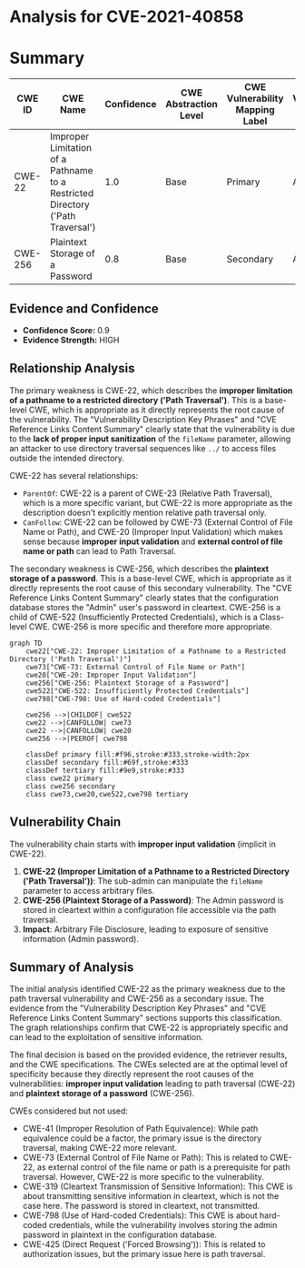# Analysis for CVE-2021-40858

# Summary
| CWE ID | CWE Name | Confidence | CWE Abstraction Level | CWE Vulnerability Mapping Label | CWE-Vulnerability Mapping Notes |
|---|---|---|---|---|---|
| CWE-22 | Improper Limitation of a Pathname to a Restricted Directory ('Path Traversal') | 1.0 | Base | Primary | Allowed |
| CWE-256 | Plaintext Storage of a Password | 0.8 | Base | Secondary | Allowed |

## Evidence and Confidence

*   **Confidence Score:** 0.9
*   **Evidence Strength:** HIGH

## Relationship Analysis
The primary weakness is CWE-22, which describes the **improper limitation of a pathname to a restricted directory ('Path Traversal')**. This is a base-level CWE, which is appropriate as it directly represents the root cause of the vulnerability. The "Vulnerability Description Key Phrases" and "CVE Reference Links Content Summary" clearly state that the vulnerability is due to the **lack of proper input sanitization** of the `fileName` parameter, allowing an attacker to use directory traversal sequences like `../` to access files outside the intended directory.

CWE-22 has several relationships:
*   `ParentOf`: CWE-22 is a parent of CWE-23 (Relative Path Traversal), which is a more specific variant, but CWE-22 is more appropriate as the description doesn't explicitly mention relative path traversal only.
*   `CanFollow`: CWE-22 can be followed by CWE-73 (External Control of File Name or Path), and CWE-20 (Improper Input Validation) which makes sense because **improper input validation** and **external control of file name or path** can lead to Path Traversal.

The secondary weakness is CWE-256, which describes the **plaintext storage of a password**. This is a base-level CWE, which is appropriate as it directly represents the root cause of this secondary vulnerability. The "CVE Reference Links Content Summary" clearly states that the configuration database stores the "Admin" user's password in cleartext.
CWE-256 is a child of CWE-522 (Insufficiently Protected Credentials), which is a Class-level CWE. CWE-256 is more specific and therefore more appropriate.

```mermaid
graph TD
    cwe22["CWE-22: Improper Limitation of a Pathname to a Restricted Directory ('Path Traversal')"]
    cwe73["CWE-73: External Control of File Name or Path"]
    cwe20["CWE-20: Improper Input Validation"]
    cwe256["CWE-256: Plaintext Storage of a Password"]
    cwe522["CWE-522: Insufficiently Protected Credentials"]
    cwe798["CWE-798: Use of Hard-coded Credentials"]

    cwe256 -->|CHILDOF| cwe522
    cwe22 -->|CANFOLLOW| cwe73
    cwe22 -->|CANFOLLOW| cwe20
    cwe256 -->|PEEROF| cwe798

    classDef primary fill:#f96,stroke:#333,stroke-width:2px
    classDef secondary fill:#69f,stroke:#333
    classDef tertiary fill:#9e9,stroke:#333
    class cwe22 primary
    class cwe256 secondary
    class cwe73,cwe20,cwe522,cwe798 tertiary
```

## Vulnerability Chain
The vulnerability chain starts with **improper input validation** (implicit in CWE-22).
1.  **CWE-22 (Improper Limitation of a Pathname to a Restricted Directory ('Path Traversal'))**: The sub-admin can manipulate the `fileName` parameter to access arbitrary files.
2.  **CWE-256 (Plaintext Storage of a Password)**: The Admin password is stored in cleartext within a configuration file accessible via the path traversal.
3.  **Impact**: Arbitrary File Disclosure, leading to exposure of sensitive information (Admin password).

## Summary of Analysis
The initial analysis identified CWE-22 as the primary weakness due to the path traversal vulnerability and CWE-256 as a secondary issue. The evidence from the "Vulnerability Description Key Phrases" and "CVE Reference Links Content Summary" sections supports this classification. The graph relationships confirm that CWE-22 is appropriately specific and can lead to the exploitation of sensitive information.

The final decision is based on the provided evidence, the retriever results, and the CWE specifications. The CWEs selected are at the optimal level of specificity because they directly represent the root causes of the vulnerabilities: **improper input validation** leading to path traversal (CWE-22) and **plaintext storage of a password** (CWE-256).

CWEs considered but not used:

*   CWE-41 (Improper Resolution of Path Equivalence): While path equivalence could be a factor, the primary issue is the directory traversal, making CWE-22 more relevant.
*   CWE-73 (External Control of File Name or Path): This is related to CWE-22, as external control of the file name or path is a prerequisite for path traversal. However, CWE-22 is more specific to the vulnerability.
*   CWE-319 (Cleartext Transmission of Sensitive Information): This CWE is about transmitting sensitive information in cleartext, which is not the case here. The password is stored in cleartext, not transmitted.
*   CWE-798 (Use of Hard-coded Credentials): This CWE is about hard-coded credentials, while the vulnerability involves storing the admin password in plaintext in the configuration database.
*   CWE-425 (Direct Request ('Forced Browsing')): This is related to authorization issues, but the primary issue here is path traversal.